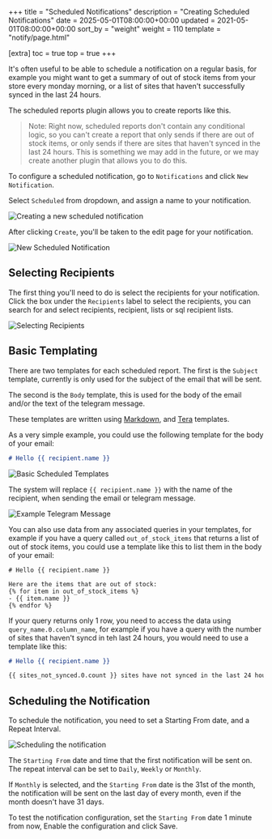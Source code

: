 +++
title = "Scheduled Notifications"
description = "Creating Scheduled Notifications"
date = 2025-05-01T08:00:00+00:00
updated = 2021-05-01T08:00:00+00:00
sort_by = "weight"
weight = 110
template = "notify/page.html"

[extra]
toc = true
top = true
+++

It's often useful to be able to schedule a notification on a regular basis, for example you might want to get a summary of out of stock items from your store every monday morning, or a list of sites that haven't successfully synced in the last 24 hours.

The scheduled reports plugin allows you to create reports like this.

> Note: Right now, scheduled reports don't contain any conditional logic, so you can't create a report that only sends if there are out of stock items, or only sends if there are sites that haven't synced in the last 24 hours. This is something we may add in the future, or we may create another plugin that allows you to do this.

To configure a scheduled notification, go to `Notifications` and click `New Notification`.

Select `Scheduled` from dropdown, and assign a name to your notification.

![Creating a new scheduled notification](/notify/images/image.png)

After clicking `Create`, you'll be taken to the edit page for your notification.

![New Scheduled Notification](/notify/images/image-1.png)

## Selecting Recipients

The first thing you'll need to do is select the recipients for your notification.
Click the box under the `Recipients` label to select the recipients, you can search for and select recipients, recipient, lists or sql recipient lists.

![Selecting Recipients](/notify/images/image-2.png)

## Basic Templating

There are two templates for each scheduled report.
The first is the `Subject` template, currently is only used for the subject of the email that will be sent.

The second is the `Body` template, this is used for the body of the email and/or the text of the telegram message.

These templates are written using [Markdown](https://www.markdownguide.org/basic-syntax/), and [Tera](https://keats.github.io/tera/docs/) templates.

As a very simple example, you could use the following template for the body of your email:

```markdown
# Hello {{ recipient.name }}
```

![Basic Scheduled Templates](/notify/images/image-3.png)

The system will replace `{{ recipient.name }}` with the name of the recipient, when sending the email or telegram message.

![Example Telegram Message](/notify/images/image-5.png)

You can also use data from any associated queries in your templates, for example if you have a query called `out_of_stock_items` that returns a list of out of stock items, you could use a template like this to list them in the body of your email:

```
# Hello {{ recipient.name }}

Here are the items that are out of stock:
{% for item in out_of_stock_items %}
- {{ item.name }}
{% endfor %}
```

If your query returns only 1 row, you need to access the data using `query_name.0.column_name`, for example if you have a query with the number of sites that haven't syncd in teh last 24 hours, you would need to use a template like this:

```markdown
# Hello {{ recipient.name }}

{{ sites_not_synced.0.count }} sites have not synced in the last 24 hours!
```

## Scheduling the Notification

To schedule the notification, you need to set a Starting From date, and a Repeat Interval.

![Scheduling the notification](/notify/images/image-4.png)

The `Starting From` date and time that the first notification will be sent on.
The repeat interval can be set to `Daily`, `Weekly` or `Monthly`.

If `Monthly` is selected, and the `Starting From` date is the 31st of the month, the notification will be sent on the last day of every month, even if the month doesn't have 31 days.

To test the notification configuration, set the `Starting From` date 1 minute from now, Enable the configuration and click Save.
